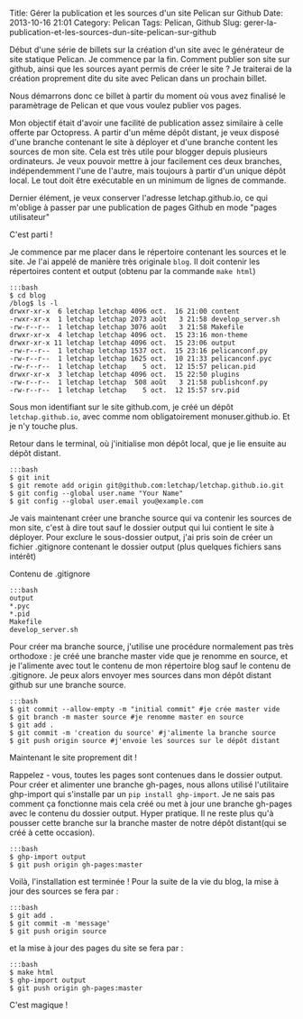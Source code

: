 Title: Gérer la publication et les sources d'un site Pelican sur Github
Date: 2013-10-16 21:01
Category: Pelican
Tags: Pelican, Github 
Slug: gerer-la-publication-et-les-sources-dun-site-pelican-sur-github

Début d'une série de billets sur la création d'un site avec le générateur de site statique Pelican. Je commence par la fin. Comment publier son site sur github, ainsi que les sources ayant permis de créer le site ? Je traiterai de la création proprement dite du site avec Pelican dans un prochain billet.

Nous démarrons donc ce billet à partir du moment où vous avez finalisé le paramètrage de Pelican et que vous voulez publier vos pages.

Mon objectif était d'avoir une facilité de publication assez similaire à celle offerte par Octopress. A partir d'un même dépôt distant, je veux disposé d'une branche contenant le site à déployer et d'une branche content les sources de mon site. Cela est très utile pour blogger depuis plusieurs ordinateurs. Je veux pouvoir mettre à jour facilement ces deux branches, indépendemment l'une de l'autre, mais toujours à partir d'un unique dépôt local. Le tout doit être exécutable en un minimum de lignes de commande. 

Dernier élément, je veux conserver l'adresse letchap.github.io, ce qui m'oblige à passer par une publication de pages Github en mode "pages utilisateur"

C'est parti !

Je commence par me placer dans le répertoire contenant les sources et le site. Je l'ai appelé de manière très originale `blog`. Il doit contenir les répertoires content et output (obtenu par la commande `make html`)

	:::bash
	$ cd blog
	/blog$ ls -l
	drwxr-xr-x  6 letchap letchap 4096 oct.  16 21:00 content
	-rwxr-xr-x  1 letchap letchap 2073 août   3 21:58 develop_server.sh
	-rw-r--r--  1 letchap letchap 3076 août   3 21:58 Makefile
	drwxr-xr-x  4 letchap letchap 4096 oct.  15 23:16 mon-theme
	drwxr-xr-x 11 letchap letchap 4096 oct.  15 23:06 output
	-rw-r--r--  1 letchap letchap 1537 oct.  15 23:16 pelicanconf.py
	-rw-r--r--  1 letchap letchap 1625 oct.  10 21:33 pelicanconf.pyc
	-rw-r--r--  1 letchap letchap    5 oct.  12 15:57 pelican.pid
	drwxr-xr-x  3 letchap letchap 4096 oct.  15 22:50 plugins
	-rw-r--r--  1 letchap letchap  508 août   3 21:58 publishconf.py
	-rw-r--r--  1 letchap letchap    5 oct.  12 15:57 srv.pid

	

Sous mon identifiant sur le site github.com, je créé un dépôt `letchap.github.io`, avec comme nom obligatoirement monuser.github.io. Et je n'y touche plus.
	
Retour dans le terminal, où j'initialise mon dépôt local, que je lie ensuite au dépôt distant.
	
	:::bash
	$ git init
	$ git remote add origin git@github.com:letchap/letchap.github.io.git
	$ git config --global user.name "Your Name"
	$ git config --global user.email you@example.com


Je vais maintenant créer une branche source qui va contenir les sources de mon site, c'est à dire tout sauf le dossier output qui lui contient le site à déployer. Pour exclure le sous-dossier output, j'ai pris soin de créer un fichier .gitignore contenant le dossier output (plus quelques fichiers sans intérêt)

Contenu de .gitignore

	:::bash
	output
	*.pyc
	*.pid
	Makefile
	develop_server.sh

Pour créer ma branche source, j'utilise une procédure normalement pas très orthodoxe : je créé une branche master vide que je renomme en source, et je l'alimente avec tout le contenu de mon répertoire blog sauf le contenu de .gitignore. Je peux alors envoyer mes sources dans mon dépôt distant github sur une branche source.

	:::bash
	$ git commit --allow-empty -m "initial commit" #je crée master vide
	$ git branch -m master source #je renomme master en source
	$ git add .
	$ git commit -m 'creation du source' #j'alimente la branche source
	$ git push origin source #j'envoie les sources sur le dépôt distant

Maintenant le site proprement dit !

Rappelez - vous, toutes les pages sont contenues dans le dossier output. Pour créer et alimenter une branche gh-pages, nous allons utilisé l'utilitaire ghp-import qui s'installe par un `pip install ghp-import`. Je ne sais pas comment ça fonctionne mais cela créé ou met à jour une branche gh-pages avec le contenu du dossier output. Hyper pratique. Il ne reste plus qu'à pousser cette branche sur la branche master de notre dépôt distant(qui se créé à cette occasion).

	:::bash
	$ ghp-import output
	$ git push origin gh-pages:master

Voilà, l'installation est terminée ! Pour la suite de la vie du blog, la mise à jour des sources se fera par :
	
	:::bash
	$ git add .
	$ git commit -m 'message'
	$ git push origin source

et la mise à jour des pages du site se fera par :

	:::bash
	$ make html
	$ ghp-import output
	$ git push origin gh-pages:master

C'est magique !
